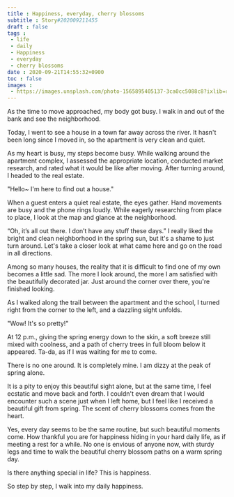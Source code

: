 ```yaml
---
title : Happiness, everyday, cherry blossoms
subtitle : Story#202009211455
draft : false
tags :
 - life
 - daily
 - Happiness
 - everyday
 - cherry blossoms
date : 2020-09-21T14:55:32+0900
toc : false
images : 
 - https://images.unsplash.com/photo-1565895405137-3ca0cc5088c8?ixlib=rb-1.2.1&q=85&fm=jpg&crop=entropy&cs=srgb&ixid=eyJhcHBfaWQiOjE1NTU0OX0
---
```

As the time to move approached, my body got busy. I walk in and out of the bank and see the neighborhood.  

Today, I went to see a house in a town far away across the river. It hasn't been long since I moved in, so the apartment is very clean and quiet.  

As my heart is busy, my steps become busy. While walking around the apartment complex, I assessed the appropriate location, conducted market research, and rated what it would be like after moving. After turning around, I headed to the real estate.  

"Hello~ I'm here to find out a house."  

When a guest enters a quiet real estate, the eyes gather. Hand movements are busy and the phone rings loudly. While eagerly researching from place to place, I look at the map and glance at the neighborhood.  

“Oh, it’s all out there. I don’t have any stuff these days.” I really liked the bright and clean neighborhood in the spring sun, but it's a shame to just turn around. Let's take a closer look at what came here and go on the road in all directions.  

Among so many houses, the reality that it is difficult to find one of my own becomes a little sad. The more I look around, the more I am satisfied with the beautifully decorated jar. Just around the corner over there, you're finished looking.  

As I walked along the trail between the apartment and the school, I turned right from the corner to the left, and a dazzling sight unfolds.  

"Wow! It's so pretty!"  

At 12 p.m., giving the spring energy down to the skin, a soft breeze still mixed with coolness, and a path of cherry trees in full bloom below it appeared. Ta-da, as if I was waiting for me to come.  

There is no one around. It is completely mine. I am dizzy at the peak of spring alone.  

It is a pity to enjoy this beautiful sight alone, but at the same time, I feel ecstatic and move back and forth. I couldn't even dream that I would encounter such a scene just when I left home, but I feel like I received a beautiful gift from spring. The scent of cherry blossoms comes from the heart.  

Yes, every day seems to be the same routine, but such beautiful moments come. How thankful you are for happiness hiding in your hard daily life, as if meeting a rest for a while. No one is envious of anyone now, with sturdy legs and time to walk the beautiful cherry blossom paths on a warm spring day.  

Is there anything special in life? This is happiness.  

So step by step, I walk into my daily happiness.